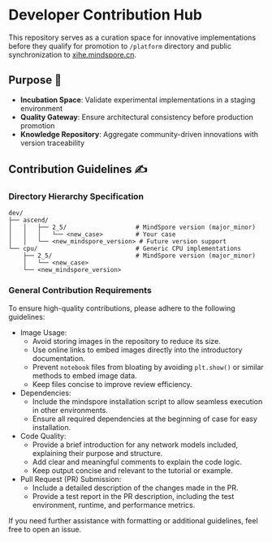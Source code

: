# Developer Contribution Hub

This repository serves as a curation space for innovative implementations before they qualify for promotion to `/platform` directory and public synchronization to [xihe.mindspore.cn](https://xihe.mindspore.cn).


## Purpose 🎯
- **Incubation Space**: Validate experimental implementations in a staging environment
- **Quality Gateway**: Ensure architectural consistency before production promotion
- **Knowledge Repository**: Aggregate community-driven innovations with version traceability


## Contribution Guidelines ✍️

### Directory Hierarchy Specification
```plaintext
dev/
├── ascend/
│   │   ├── 2_5/                   # MindSpore version (major_minor)
│   │   │   └── <new_case>         # Your case
│   │   └── <new_mindspore_version> # Future version support
└── cpu/                           # Generic CPU implementations     
    ├── 2_5/                       # MindSpore version (major_minor)                       
    │   └── <new_case>
    └── <new_mindspore_version>
```

### General Contribution Requirements
To ensure high-quality contributions, please adhere to the following guidelines:

* Image Usage:
  * Avoid storing images in the repository to reduce its size.
  * Use online links to embed images directly into the introductory documentation.
  * Prevent `notebook` files from bloating by avoiding `plt.show()` or similar methods to embed image data.
  * Keep files concise to improve review efficiency.
* Dependencies:
  * Include the mindspore installation script to allow seamless execution in other environments.
  * Ensure all required dependencies at the beginning of case for easy installation.
* Code Quality:
  * Provide a brief introduction for any network models included, explaining their purpose and structure.
  * Add clear and meaningful comments to explain the code logic.
  * Keep output concise and relevant to the tutorial or example.
* Pull Request (PR) Submission:
  * Include a detailed description of the changes made in the PR.
  * Provide a test report in the PR description, including the test environment, runtime, and performance metrics.

If you need further assistance with formatting or additional guidelines, feel free to open an issue.
